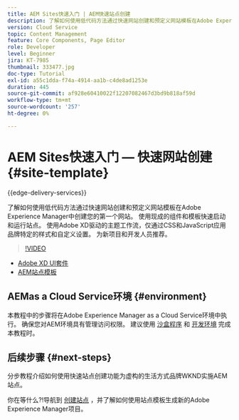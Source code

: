 ```yaml
---
title: AEM Sites快速入门 | AEM快速站点创建
description: 了解如何使用低代码方法通过快速网站创建和预定义网站模板在Adobe Experience Manager中创建您的第一个网站。 使用现成的组件和模板快速启动和运行站点。 使用Adobe XD驱动的主题工作流，仅通过CSS和JavaScript应用品牌特定的样式和自定义设置。 建议新项目和开发人员使用。
version: Cloud Service
topic: Content Management
feature: Core Components, Page Editor
role: Developer
level: Beginner
jira: KT-7985
thumbnail: 333477.jpg
doc-type: Tutorial
exl-id: a55c1dda-f74a-4914-aa1b-c4de8ad1253e
duration: 445
source-git-commit: af928e60410022f12207082467d3bd9b818af59d
workflow-type: tm+mt
source-wordcount: '257'
ht-degree: 0%

---
```


# AEM Sites快速入门 — 快速网站创建 {#site-template}

{{edge-delivery-services}}

了解如何使用低代码方法通过快速网站创建和预定义网站模板在Adobe Experience Manager中创建您的第一个网站。 使用现成的组件和模板快速启动和运行站点。 使用Adobe XD驱动的主题工作流，仅通过CSS和JavaScript应用品牌特定的样式和自定义设置。 为新项目和开发人员推荐。

>[!VIDEO](https://video.tv.adobe.com/v/333477?quality=12&learn=on)

* [Adobe XD UI套件](https://github.com/adobe/aem-site-template-basic/blob/main/files/wireframe.xd)
* [AEM站点模板](https://github.com/adobe/aem-site-template-basic)

## AEMas a Cloud Service环境 {#environment}

本教程中的步骤将在Adobe Experience Manager as a Cloud Service环境中执行。 确保您对AEM环境具有管理访问权限。 建议使用 [沙盒程序](https://experienceleague.adobe.com/docs/experience-manager-cloud-service/onboarding/getting-access/sandbox-programs/introduction-sandbox-programs.html) 和 [开发环境](https://experienceleague.adobe.com/docs/experience-manager-cloud-service/implementing/using-cloud-manager/manage-environments.html) 完成本教程时。

## 后续步骤 {#next-steps}

分步教程介绍如何使用快速站点创建功能为虚构的生活方式品牌WKND实施AEM站点。

你在等什么?!导航到 [创建站点](create-site.md) ，并了解如何使用站点模板生成新的Adobe Experience Manager项目。
